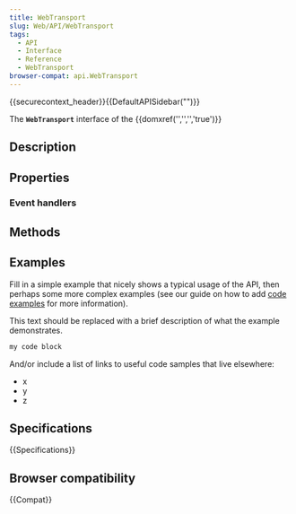 ```yaml
---
title: WebTransport
slug: Web/API/WebTransport
tags:
  - API
  - Interface
  - Reference
  - WebTransport
browser-compat: api.WebTransport
---
```

{{securecontext_header}}{{DefaultAPISidebar("")}}

The **`WebTransport`** interface of the {{domxref('','','','true')}} 

## Description

 

## Properties



### Event handlers



## Methods



## Examples

Fill in a simple example that nicely shows a typical usage of the API, then perhaps some more complex examples (see our guide on how to add [code examples](/en-US/docs/MDN/Contribute/Structures/Code_examples) for more information).

This text should be replaced with a brief description of what the example demonstrates.

```js
my code block
```

And/or include a list of links to useful code samples that live elsewhere:

*   x
*   y
*   z

## Specifications

{{Specifications}}

## Browser compatibility

{{Compat}}

